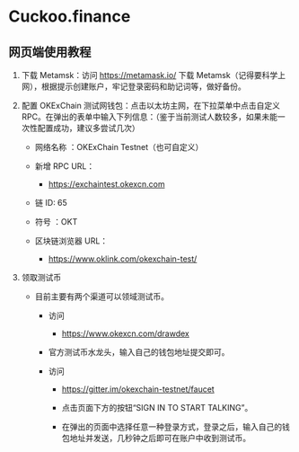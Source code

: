 # Cuckoo.finance

## 网页端使用教程

1. 下载 Metamsk：访问 https://metamask.io/ 下载 Metamsk（记得要科学上网），根据提示创建账户，牢记登录密码和助记词等，做好备份。

2. 配置 OKExChain 测试网钱包：点击以太坊主网，在下拉菜单中点击自定义 RPC。在弹出的表单中输入下列信息：（鉴于当前测试人数较多，如果未能一次性配置成功，建议多尝试几次）

   - 网络名称 ：OKExChain Testnet（也可自定义）

   - 新增 RPC URL：

     - https://exchaintest.okexcn.com

   - 链 ID: 65

   - 符号 ：OKT

   - 区块链浏览器 URL：
     - https://www.oklink.com/okexchain-test/

3. 领取测试币

   - 目前主要有两个渠道可以领域测试币。

     - 访问

       - https://www.okexcn.com/drawdex

     - 官方测试币水龙头，输入自己的钱包地址提交即可。

     - 访问

       - https://gitter.im/okexchain-testnet/faucet

       - 点击页面下方的按钮“SIGN IN TO START TALKING”。

       - 在弹出的页面中选择任意一种登录方式，登录之后，输入自己的钱包地址并发送，几秒钟之后即可在账户中收到测试币。
